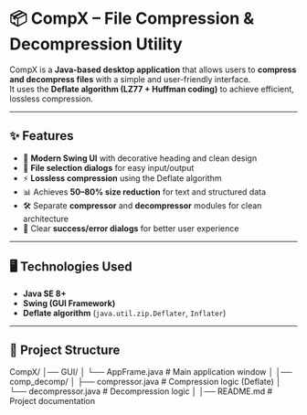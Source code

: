 # 📦 CompX – File Compression & Decompression Utility

CompX is a **Java-based desktop application** that allows users to **compress and decompress files** with a simple and user-friendly interface.  
It uses the **Deflate algorithm (LZ77 + Huffman coding)** to achieve efficient, lossless compression.

---

## ✨ Features
- 🎨 **Modern Swing UI** with decorative heading and clean design  
- 📂 **File selection dialogs** for easy input/output  
- ⚡ **Lossless compression** using the Deflate algorithm  
- 📊 Achieves **50–80% size reduction** for text and structured data  
- 🛠️ Separate **compressor** and **decompressor** modules for clean architecture  
- 🚀 Clear **success/error dialogs** for better user experience  

---
## 🖥️ Technologies Used
- **Java SE 8+**  
- **Swing (GUI Framework)**  
- **Deflate algorithm** (`java.util.zip.Deflater`, `Inflater`)  

---

## 📌 Project Structure
CompX/
│── GUI/
│   └── AppFrame.java         # Main application window
│
│── comp_decomp/
│   ├── compressor.java       # Compression logic (Deflate)
│   └── decompressor.java     # Decompression logic
│
│── README.md                 # Project documentation

